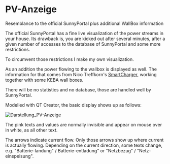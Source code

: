 # PV-Anzeige
Resemblance to the official SunnyPortal plus additional WallBox information

The official SunnyPortal has a fine live visualization of the power streams in your house.
Its drawback is, you are kicked out after several minutes, after a given number of accesses to the database of SunnyPortal and some more restrictions.

To circumvent those restrictions I make my own visualization.

As an addition the power flowing to the wallbox is displayed as well. The information for that comes from Nico Treffkorn's [SmartCharger](http://www.eb-systeme.de/?page_id=1265), working together with some KEBA wall boxes.

There will be no statistics and no database, those are handled well by SunnyPortal.

Modelled with QT Creator, the basic display shows up as follows:

![Darstellung_PV-Anzeige](https://user-images.githubusercontent.com/26298406/124920880-17da5480-dff8-11eb-824f-2bed3e3577b1.png)


The pink texts and values are normally invisible and appear on mouse over in white, as all other text.

The arrows indicate current flow. Only those arrows show up where current is actually flowing.
Depending on the current direction, some texts change, e.g. "Batterie-landung" / Batterie-entladung" or "Netzbezug" / "Netz-einspeisung".
